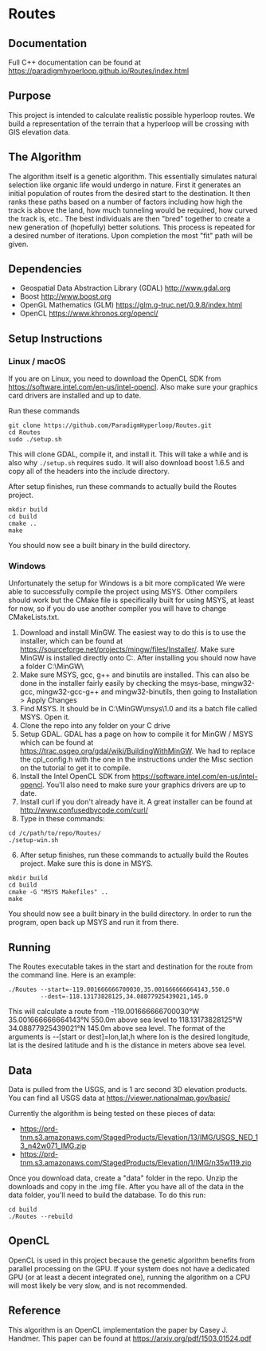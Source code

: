 # Routes

## Documentation
Full C++ documentation can be found at https://paradigmhyperloop.github.io/Routes/index.html

## Purpose
This project is intended to calculate realistic possible hyperloop routes. We build a representation of the terrain that a hyperloop will be crossing with GIS elevation data. 

## The Algorithm
The algorithm itself is a genetic algorithm. This essentially simulates natural selection like organic life would undergo in nature. First it generates an initial population of routes from the desired start to the destination. It then ranks these paths based on a number of factors including how high the track is above the land, how much tunneling would be required, how curved the track is, etc.. The best individuals are then "bred" together to create a new generation of (hopefully) better solutions. This process is repeated for a desired number of iterations. Upon completion the most "fit" path will be given.

## Dependencies

- Geospatial Data Abstraction Library (GDAL)  http://www.gdal.org
- Boost  http://www.boost.org
- OpenGL Mathematics (GLM) https://glm.g-truc.net/0.9.8/index.html
- OpenCL https://www.khronos.org/opencl/

## Setup Instructions

### Linux / macOS
If you are on Linux, you need to download the OpenCL SDK from https://software.intel.com/en-us/intel-opencl. Also make sure your graphics card drivers are installed and up to date.


Run these commands
```
git clone https://github.com/ParadigmHyperloop/Routes.git
cd Routes
sudo ./setup.sh
```
This will clone GDAL, compile it, and install it. This will take a while and is also why `./setup.sh` requires sudo. It will also download boost 1.6.5 and copy all of the headers into the include directory.


After setup finishes, run these commands to actually build the Routes project.
```
mkdir build
cd build
cmake ..
make
```
You should now see a built binary in the build directory.

### Windows
Unfortunately the setup for Windows is a bit more complicated We were able to successfully compile the project using MSYS. Other compilers should work but the CMake file is specifically built for using MSYS, at least for now, so if you do use another compiler you will have to change CMakeLists.txt.
1. Download and install MinGW. The easiest way to do this is to use the installer, which can be found at https://sourceforge.net/projects/mingw/files/Installer/. Make sure MinGW is installed directly onto C:\. After installing you should now have a folder C:\MinGW\
2. Make sure MSYS, gcc, g++ and binutils are installed. This can also be done in the installer fairly easily by checking the msys-base, mingw32-gcc, mingw32-gcc-g++ and mingw32-binutils, then going to Installation > Apply Changes
3. Find MSYS. It should be in C:\MinGW\msys\1.0 and its a batch file called MSYS. Open it.
4. Clone the repo into any folder on your C drive
5. Setup GDAL. GDAL has a page on how to compile it for MinGW / MSYS which can be found at https://trac.osgeo.org/gdal/wiki/BuildingWithMinGW. We had to replace the cpl_config.h with the one in the instructions under the Misc section on the tutorial to get it to compile.
6. Install the Intel OpenCL SDK from https://software.intel.com/en-us/intel-opencl. You'll also need to make sure your graphics drivers are up to date.
7. Install curl if you don't already have it. A great installer can be found at http://www.confusedbycode.com/curl/
8. Type in these commands:
```
cd /c/path/to/repo/Routes/
./setup-win.sh
```
6. After setup finishes, run these commands to actually build the Routes project. Make sure this is done in MSYS.
```
mkdir build
cd build
cmake -G "MSYS Makefiles" ..
make
```
You should now see a built binary in the build directory. In order to run the program, open back up MSYS and run it from there.

## Running
The Routes executable takes in the start and destination for the route from the command line. Here is an example:
```
./Routes --start=-119.001666666700030,35.001666666664143,550.0 
         --dest=-118.13173828125,34.08877925439021,145.0
```
This will calculate a route from -119.001666666700030°W 35.001666666664143°N 550.0m above sea level to 118.13173828125°W 34.08877925439021°N 145.0m above sea level. The format of the arguments is --[start or dest]=lon,lat,h where lon is the desired longitude, lat is the desired latitude and h is the distance in meters above sea level.
 

## Data
Data is pulled from the USGS, and is 1 arc second 3D elevation products. You can find all USGS data at https://viewer.nationalmap.gov/basic/

Currently the algorithm is being tested on these pieces of data:
- https://prd-tnm.s3.amazonaws.com/StagedProducts/Elevation/13/IMG/USGS_NED_13_n42w071_IMG.zip
- https://prd-tnm.s3.amazonaws.com/StagedProducts/Elevation/1/IMG/n35w119.zip

Once you download data, create a "data" folder in the repo. Unzip the downloads and copy in the .img file. After you have all of the data in the data folder, you'll need to build the database. To do this run:
```
cd build
./Routes --rebuild
```

## OpenCL
OpenCL is used in this project because the genetic algorithm benefits from parallel processing on the GPU. If your system does not have a dedicated GPU (or at least a decent integrated one), running the algorithm on a CPU will most likely be very slow, and is not recommended.

## Reference
This algorithm is an OpenCL implementation the paper by Casey J. Handmer. This paper can be found at https://arxiv.org/pdf/1503.01524.pdf
